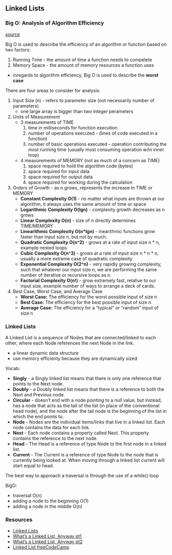 ## Linked Lists

### Big O: Analysis of Algorithm Efficiency 

[source](https://codefellows.github.io/common_curriculum/data_structures_and_algorithms/Code_401/class-05/resources/big_oh.html)

Big O is used to describe the efficiency of an algorithm or function based on two factors:
  1. Running Time - the amount of time a function needs to compelete
  2. Memory Space - the amount of memory resources a function uses
- inregards to algorithm efficiency, Big O is used to describe the **worst case**

There are four areas to consider for analysis:
1. Input Size (n) - refers to parameter size (not necessarily number of parameters)
   - one large array is bigger than two integer perameters
2. Units of Measurement
   - 3 measurements of TIME
     1. time in milliseconds for function execution
     2. number of operations executed - (lines of code executed in a function)
     3. number of basic operations executed - operation contributing the most running time (usually most consuming operation w/in inner loop)
   - 4 measurements of MEMORY (not as much of a concern as TIME)
     1. space required to hold the algorithm code (bytes)
     2. space required for input data
     3. space required for output data
     4. space required for working during the calculation  
3. Orders of Growth - as n grows, represents the increase in TIME or MEMORY
    - **Constant Complexity O(1)** - no matter what inputs are thrown at our algorithm, it always uses the same amount of time or space
    - **Logarithmic Complexity O(lgn)** - complexity growth decreases as n grows
    - **Linear Complexity O(n)** - size of n directly determines TIME/MEMORY
    - **Linearithmic Complexity O(n*lgn)** - inearithmic functions grow faster than input size n, but not by much.
    - **Quadratic Complexity O(n^2)** - grows at a rate of input size n * n, example nested loops
    - **Cubic Complexity O(n^3)** - grows at a rate of input size n * n * n, usually a more extreme case of quadratic complexity
    - **Exponential Complexity O(2^n)** -  very rapidly growing complexity, such that whatever our input size n, we are performing the same number of iterative or recursive loops as n.
    - **Factorial Complexity O(n!)** - grow extremely fast, relative to our input size, example number of ways to arrange a deck of cards.
4. Best Case, Worst Case, and Average Case
   - **Worst Case:** The efficiency for the worst possible input of size n
   - **Best Case:** The efficiency for the best possible input of size n
   - **Average Case:** The efficiency for a “typical” or “random” input of size n

### Linked Lists
A Linked List is a sequence of Nodes that are connected/linked to each other, where each Node references the next Node in the link.
- a linear dynamic data structure
- use memory efficienty because they are dynamically sized

Vocab:
- **Singly** - a Singly linked list means that there is only one reference that points to the Next node.
- **Doubly** - a Doubly linked list means that there is a reference to both the Next and Previous node.
- **Circular** - doesn’t end with a node pointing to a null value, but instead, has a node that acts as the tail of the list (in place of the conventional head node), and the node after the tail node is the beginning of the list in which the end points to.
- **Node** - Nodes are the individual items/links that live in a linked list. Each node contains the data for each link.
- **Next** - Each node contains a property called Next. This property contains the reference to the next node.
- **Head** - The Head is a reference of type Node to the first node in a linked list.
- **Current** - The Current is a reference of type Node to the node that is currently being looked at. When moving through a linked list current will start equal to head.

The best way to approach a traversal is through the use of a while() loop

BigO:
- traversal O(n)
- adding a node to the beginning O(1)
- adding a node in the middle O(n)


### Resources
- [Linked Lists](https://codefellows.github.io/common_curriculum/data_structures_and_algorithms/Code_401/class-05/resources/singly_linked_list.html)
- [What’s a Linked List, Anyway pt1](https://medium.com/basecs/whats-a-linked-list-anyway-part-1-d8b7e6508b9d)
- [What’s a Linked List, Anyway pt2](https://medium.com/basecs/whats-a-linked-list-anyway-part-2-131d96f71996)
- [Linked List freeCodeCamp](youtube.com/watch?v=9YddVVsdG5A)